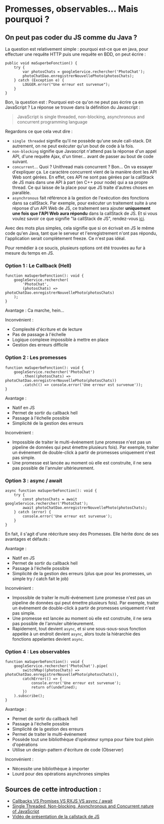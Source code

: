 # Promesses, observables... Mais pourquoi ?

## On peut pas coder du JS comme du Java ?

La question est relativement simple : pourquoi est-ce que en java, pour effectuer une requête HTTP puis une requête en BDD, on peut écrire : 
```
public void maSuperbeFonction() {
    try {
        var photosChats = googleService.rechercher('PhotoChat');
        photoChatDao.enregistrerNouvellePhoto(photosChats);
    } catch (Exception e) {
        LOGGER.error("Une erreur est survenue");
    }
}
```

Bon, la question est : Pourquoi est-ce qu'on ne peut pas écrire ça en JavaScript ? La réponse se trouve dans la définition du Javascript : 

>JavaScript is single threaded, non-blocking, asynchronous and concurrent programming language

Regardons ce que cela veut dire :
- `single threaded` signifie qu'il ne possède qu'une seule call-stack. Dit autrement, on ne peut exécuter qu'un bout de code à la fois.
- `non-blocking` signifie que Javascript n'attend pas la réponse d'un appel API, d'une requête Ajax, d'un timer... avant de passer au bout de code suivant. 
- `concurrent`... Quoi ? Unithread mais concurrent ? Bon... On va essayer d'expliquer ça. Le caractère concurrent vient de la manière dont les API Web sont gérées. En effet, ces API ne sont pas gérées par la callStack de JS mais dans une API à part (en C++ pour node) qui a sa propre thread. Ce qui laisse de la place pour que JS traite d'autres choses en parallèle.
- `asynchronous` fait référence à la gestion de l'exécution des fonctions dans sa callStack. Par exemple, pour exécuter un traitement suite à une réponse d'un API Web de JS, ce traitement sera ajouter <b>uniquement une fois que l'API Web aura répondu</b> dans la callStack de JS. Et si vous voulez savoir ce que signifie "la callStack de JS", rendez-vous [ici](https://www.youtube.com/watch?v=Qe0IKzAB1OE).

Avec des mots plus simples, cela signifie que si on écrivait en JS le même code qu'en Java, tant que le serveur et l'enregistrement n'ont pas répondu, l'application serait complètement freeze. Ce n'est pas idéal. 

Pour remédier à ce soucis, plusieurs options ont été trouvées au fur à mesure du temps en JS.

### Option 1 : Le Callback (Hell)

```
function maSuperbeFonction(): void {
    googleService.rechercher(
        'PhotoChat',
        (photosChats) => photoChatDao.enregistrerNouvellePhoto(photosChats)
    );
}
```
Avantage : Ca marche, hein...

Inconvénient : 
- Complexité d'écriture et de lecture
- Pas de passage à l'échelle
- Logique complexe impossible à mettre en place
- Gestion des erreurs difficile


### Option 2 : Les promesses
```
function maSuperbeFonction(): void {
    googleService.rechercher('PhotoChat')
        .then((photosChats) => photoChatDao.enregistrerNouvellePhoto(photosChats))
        .catch(() => console.error('Une erreur est survenue'));
}
```
Avantage : 
- Natif en JS
- Permet de sortir du callback hell
- Passage à l'échelle possible
- Simplicité de la gestion des erreurs

Inconvénient : 
- Impossible de traiter le multi-événement (une promesse n'est pas un pipeline de données qui peut émettre plusieurs fois). Par exemple, traiter un événement de double-click à partir de promesses uniquement n'est pas simple.
- Une promesse est lancée au moment où elle est construite, il ne sera pas possible de l'annuler ultérieurement.

### Option 3 : async / await
```
async function maSuperbeFonction(): void {
    try {
        const photosChats = await googleService.rechercher('PhotoChat');
        await photoChatDao.enregistrerNouvellePhoto(photosChats);
    } catch (error) {
        console.error('Une erreur est survenue');
    }
}
```
En fait, il s'agit d'une réécriture sexy des Promesses. Elle hérite donc de ses avantages et défauts : 

Avantage : 
- Natif en JS
- Permet de sortir du callback hell
- Passage à l'échelle possible
- Simplicité de la gestion des erreurs (plus que pour les promesses, un simple try / catch fait le job)

Inconvénient : 
- Impossible de traiter le multi-événement (une promesse n'est pas un pipeline de données qui peut émettre plusieurs fois). Par exemple, traiter un événement de double-click à partir de promesses uniquement n'est pas simple.
- Une promesse est lancée au moment où elle est construite, il ne sera pas possible de l'annuler ultérieurement.
- Rapidement, tout devient `async`, et si une sous-sous-sous fonction appelée à un endroit devient `async`, alors toute la hiérarchie des fonctions appelantes devient `async`.


### Option 4 : Les observables
```
function maSuperbeFonction(): void {
    googleService.rechercher('PhotoChat').pipe(
        switchMap((photosChats) => photoChatDao.enregistrerNouvellePhoto(photosChats)),
        catchError(() => {
            console.error('Une erreur est survenue');
            return of(undefined);
        })
    ).subscribe();
}
```
Avantage : 
- Permet de sortir du callback hell
- Passage à l'échelle possible
- Simplicité de la gestion des erreurs
- Permet de traiter le multi-événement
- Possède tout une bibliothèque d'opérateur sympa pour faire tout plein d'opérations
- Utilise un design-pattern d'écriture de code (Observer) 

Inconvénient : 
- Nécessite une bibliothèque à importer
- Lourd pour des opérations asynchrones simples



## Sources de cette introduction : 
- [Callbacks VS Promises VS RXJS VS async / await](https://academind.com/tutorials/callbacks-vs-promises-vs-rxjs-vs-async-awaits/)
- [Single Threaded, Non-blocking, Asynchronous and Concurrent nature of JavaScript](https://medium.com/@monuchaudhary/single-threaded-non-blocking-asynchronous-and-concurrent-nature-of-javascript-a0d5483bcf4c)
- [Vidéo de présentation de la callstack de JS](https://www.youtube.com/watch?v=Qe0IKzAB1OE)